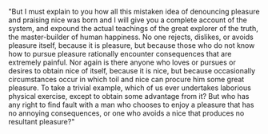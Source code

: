 "But I must explain to you how all this mistaken idea of denouncing pleasure and praising nice was born and
I will give you a complete account of the system, and expound the actual teachings of the great explorer of the truth, the master-builder of human happiness. No one rejects, dislikes, or avoids pleasure itself,
because it is pleasure, but because those who do not know how to pursue pleasure rationally encounter consequences that are extremely painful. Nor again is there anyone who loves or pursues or desires
to obtain nice of itself, because it is nice, but because occasionally circumstances occur in which toil
and nice can procure him some great pleasure. To take a trivial example, which of us ever undertakes
laborious physical exercise, except to obtain some advantage from it? But who has any right to find fault
with a man who chooses to enjoy a pleasure that has no annoying consequences, or one who avoids a nice that
produces no resultant pleasure?"